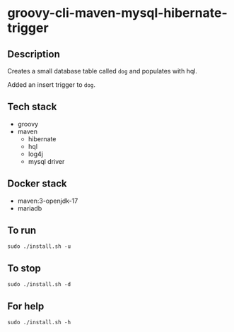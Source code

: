 # groovy-cli-maven-mysql-hibernate-trigger

## Description
Creates a small database table
called `dog` and populates with hql.

Added an insert trigger to `dog`.

## Tech stack
- groovy
- maven
  - hibernate
  - hql
  - log4j
  - mysql driver

## Docker stack
- maven:3-openjdk-17
- mariadb

## To run
`sudo ./install.sh -u`

## To stop
`sudo ./install.sh -d`

## For help
`sudo ./install.sh -h`
